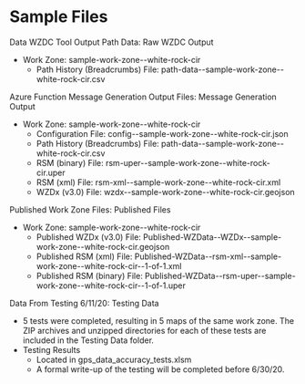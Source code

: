 # Sample Files

Data WZDC Tool Output Path Data: Raw WZDC Output
- Work Zone: sample-work-zone--white-rock-cir
  - Path History (Breadcrumbs) File: path-data--sample-work-zone--white-rock-cir.csv


Azure Function Message Generation Output Files: Message Generation Output
- Work Zone: sample-work-zone--white-rock-cir
  - Configuration File: config--sample-work-zone--white-rock-cir.json
  - Path History (Breadcrumbs) File: path-data--sample-work-zone--white-rock-cir.csv
  - RSM (binary) File: rsm-uper--sample-work-zone--white-rock-cir.uper
  - RSM (xml) File: rsm-xml--sample-work-zone--white-rock-cir.xml
  - WZDx (v3.0) File: wzdx--sample-work-zone--white-rock-cir.geojson

Published Work Zone Files: Published Files
- Work Zone: sample-work-zone--white-rock-cir
  - Published WZDx (v3.0) File: Published-WZData--WZDx--sample-work-zone--white-rock-cir.geojson
  - Published RSM (xml) File: Published-WZData--rsm-xml--sample-work-zone--white-rock-cir--1-of-1.xml
  - Published RSM (binary) File: Published-WZData--rsm-uper--sample-work-zone--white-rock-cir--1-of-1.uper

Data From Testing 6/11/20: Testing Data
- 5 tests were completed, resulting in 5 maps of the same work zone. The ZIP archives and unzipped directories for each of these tests are included in the Testing Data folder.
- Testing Results
  - Located in gps_data_accuracy_tests.xlsm
  - A formal write-up of the testing will be completed before 6/30/20.
